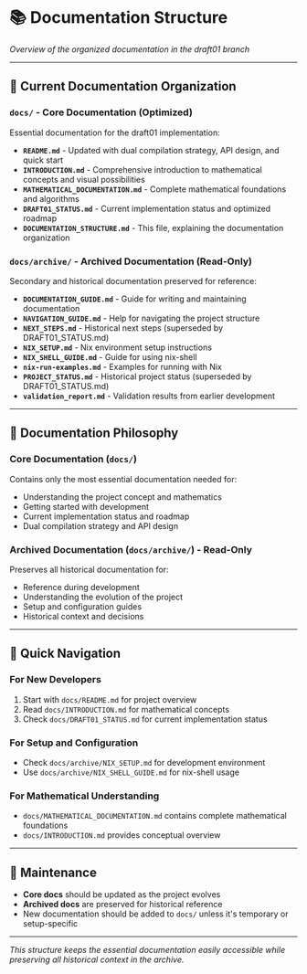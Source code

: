 # 📚 Documentation Structure

*Overview of the organized documentation in the draft01 branch*

---

## 📁 **Current Documentation Organization**

### **`docs/` - Core Documentation (Optimized)**
Essential documentation for the draft01 implementation:

- **`README.md`** - Updated with dual compilation strategy, API design, and quick start
- **`INTRODUCTION.md`** - Comprehensive introduction to mathematical concepts and visual possibilities
- **`MATHEMATICAL_DOCUMENTATION.md`** - Complete mathematical foundations and algorithms
- **`DRAFT01_STATUS.md`** - Current implementation status and optimized roadmap
- **`DOCUMENTATION_STRUCTURE.md`** - This file, explaining the documentation organization

### **`docs/archive/` - Archived Documentation (Read-Only)**
Secondary and historical documentation preserved for reference:

- **`DOCUMENTATION_GUIDE.md`** - Guide for writing and maintaining documentation
- **`NAVIGATION_GUIDE.md`** - Help for navigating the project structure
- **`NEXT_STEPS.md`** - Historical next steps (superseded by DRAFT01_STATUS.md)
- **`NIX_SETUP.md`** - Nix environment setup instructions
- **`NIX_SHELL_GUIDE.md`** - Guide for using nix-shell
- **`nix-run-examples.md`** - Examples for running with Nix
- **`PROJECT_STATUS.md`** - Historical project status (superseded by DRAFT01_STATUS.md)
- **`validation_report.md`** - Validation results from earlier development

---

## 🎯 **Documentation Philosophy**

### **Core Documentation (`docs/`)**
Contains only the most essential documentation needed for:
- Understanding the project concept and mathematics
- Getting started with development
- Current implementation status and roadmap
- Dual compilation strategy and API design

### **Archived Documentation (`docs/archive/`) - Read-Only**
Preserves all historical documentation for:
- Reference during development
- Understanding the evolution of the project
- Setup and configuration guides
- Historical context and decisions

---

## 📖 **Quick Navigation**

### **For New Developers**
1. Start with `docs/README.md` for project overview
2. Read `docs/INTRODUCTION.md` for mathematical concepts
3. Check `docs/DRAFT01_STATUS.md` for current implementation status

### **For Setup and Configuration**
- Check `docs/archive/NIX_SETUP.md` for development environment
- Use `docs/archive/NIX_SHELL_GUIDE.md` for nix-shell usage

### **For Mathematical Understanding**
- `docs/MATHEMATICAL_DOCUMENTATION.md` contains complete mathematical foundations
- `docs/INTRODUCTION.md` provides conceptual overview

---

## 🔄 **Maintenance**

- **Core docs** should be updated as the project evolves
- **Archived docs** are preserved for historical reference
- New documentation should be added to `docs/` unless it's temporary or setup-specific

---

*This structure keeps the essential documentation easily accessible while preserving all historical context in the archive.*

